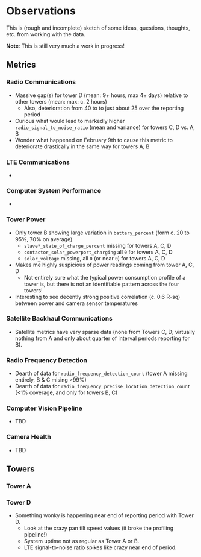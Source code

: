 # Observations

This is (rough and incomplete) sketch of some ideas, questions, thoughts, etc. from working with the data.

**Note**: This is still very much a work in progress!

## Metrics

### Radio Communications

- Massive gap(s) for tower D (mean: 9+ hours, max 4+ days) relative to other towers (mean: max: c. 2 hours)
    - Also, deterioration from 40 to to just about 25 over the reporting period 
- Curious what would lead to markedly higher `radio_signal_to_noise_ratio` (mean and variance) for towers C, D vs. A, B
- Wonder what happened on February 9th to cause this metric to deteriorate drastically in the same way for towers A, B

### LTE Communications

-

### Computer System Performance

- 

### Tower Power

- Only tower B showing large variation in `battery_percent` (form c. 20 to 95%, 70% on average)
    - `slave*_state_of_charge_percent` missing for towers A, C, D
    - `contactor_solar_powerport_charging` all `0` for towers A, C, D
    - `solar_voltage` missing, all `0` (or near `0`) for towers A, C, D
- Makes me highly suspicious of power readings coming from tower A, C, D
    - Not entirely sure what the typical power consumption profile of a tower is, but there is not an identifiable pattern across the four towers!
- Interesting to see decently strong positive correlation (c. 0.6 R-sq) between power and camera sensor temperatures

### Satellite Backhaul Communications

- Satellite metrics have very sparse data (none from Towers C, D; virtually nothing from A and only about quarter of interval periods reporting for B).

### Radio Frequency Detection

- Dearth of data for `radio_frequency_detection_count` (tower A missing entirely, B & C mising >99%)
- Dearth of data for `radio_frequency_precise_location_detection_count` (<1% coverage, and only for towers B, C)

### Computer Vision Pipeline

- TBD


###  Camera Health

- TBD


## Towers 

### Tower A


### Tower D

- Something wonky is happening near end of reporting period with Tower D.
  - Look at the crazy pan tilt speed values (it broke the profiling pipeline!)
  - System uptime not as regular as Tower A or B.
  - LTE signal-to-noise ratio spikes like crazy near end of period.

